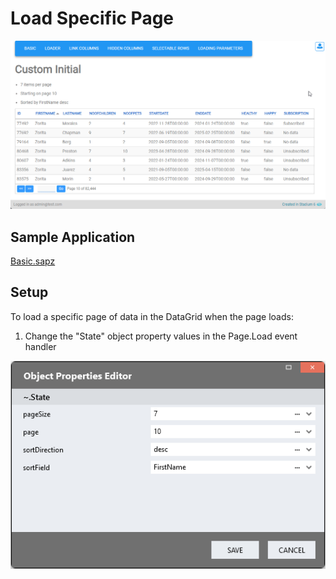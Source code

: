 # Load Specific Page

![](images/CustomLoadView.gif)

## Sample Application
[Basic.sapz](Stadium6/Basic.sapz?raw=true)

## Setup

To load a specific page of data in the DataGrid when the page loads:

1. Change the "State" object property values in the Page.Load event handler

![](images/CustomLoadParameters.png)
